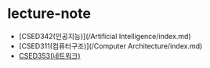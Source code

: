 # lecture-note

- [CSED342(인공지능)](/Artificial Intelligence/index.md)
- [CSED311(컴퓨터구조)](/Computer Architecture/index.md)
- [CSED353(네트워크)](Network/index.md)
